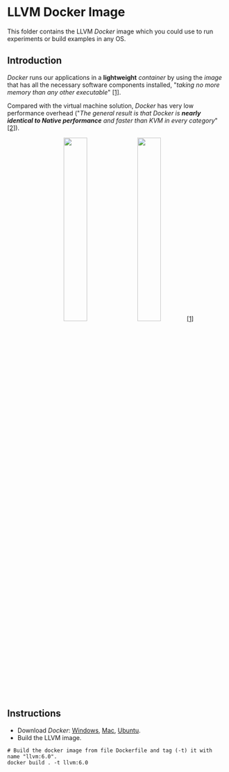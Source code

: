 # LLVM Docker Image

This folder contains the LLVM *Docker* image which you could use to run experiments or build examples in any OS.

## Introduction

*Docker* runs our applications in a **lightweight** *container* by using the *image* that has all the necessary software components installed, "*taking no more memory than any other executable*" [[1]](https://docs.docker.com/get-started/).

Compared with the virtual machine solution, *Docker* has very low performance overhead ("*The general result is that Docker is **nearly identical to Native performance** and faster than KVM in every category*" [[2]](https://stackoverflow.com/a/26149994/6320608)).

<p align="middle">
  <img width="32.9%" src="https://docs.docker.com/images/Container%402x.png">
  <img width="32.9%" src="https://docs.docker.com/images/VM%402x.png">
  <a href="https://docs.docker.com/get-started/">[1]</a>
</p>

## Instructions

- Download *Docker*: 
  [Windows](https://hub.docker.com/editions/community/docker-ce-desktop-windows), 
  [Mac](https://hub.docker.com/editions/community/docker-ce-desktop-mac), 
  [Ubuntu](https://docs.docker.com/install/linux/docker-ce/ubuntu/).
- Build the LLVM image.

```
# Build the docker image from file Dockerfile and tag (-t) it with name "llvm:6.0".
docker build . -t llvm:6.0
```

